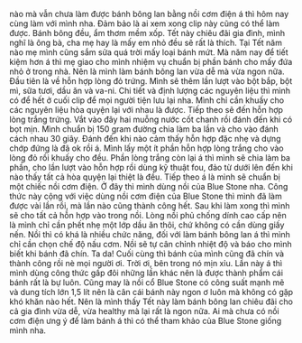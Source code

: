 nào mà vẫn chưa làm được bánh bông lan bằng nồi cơm điện á thì hôm nay cùng làm với mình nha. Đảm bảo là ai xem xong clip này cũng có thể làm được. Bánh bông đều, ẩm thơm mềm xốp. Tết này chiêu đãi gia đình, mình nghĩ là ông bà, cha mẹ hay là mấy em nhỏ đều sẽ rất là thích. Tại Tết năm nào mẹ mình cũng sắm sửa quá trời mấy loại bánh mứt. Mà năm nay để tiết kiệm hơn á thì mẹ giao cho mình nhiệm vụ chuẩn bị phần bánh cho mấy đứa nhỏ ở trong nhà. Nên là mình làm bánh bông lan vừa dễ mà vừa ngon nữa. Đầu tiên là về hỗn hợp lòng đỏ trứng. Mình sẽ thêm lần lượt vào bột bắp, bột mì, sữa tươi, dầu ăn và va-ni. Chi tiết và định lượng các nguyên liệu thì mình có để hết ở cuối clip để mọi người tiện lưu lại nha. Mình chỉ cần khuấy cho các nguyên liệu hòa quyện lại với nhau là được. Tiếp theo sẽ đến hỗn hợp lòng trắng trứng. Vắt vào đây hai muỗng nước cốt chanh rồi đánh đến khi có bọt mịn. Mình chuẩn bị 150 gram đường chia làm ba lần và cho vào đánh cách nhau 30 giây. Đánh đến khi nào cảm thấy hỗn hợp đặc nhẹ và dựng chớp đứng là đã ok rồi á. Mình lấy một ít phần hỗn hợp lòng trắng cho vào lòng đỏ rồi khuấy cho đều. Phần lòng trắng còn lại á thì mình sẽ chia làm ba phần, cho lần lượt vào hỗn hợp rồi dùng kỹ thuật fou, đảo từ dưới lên đến khi nào thấy tất cả hòa quyện lại thiệt là đều. Tiếp theo á là mình sẽ chuẩn bị một chiếc nồi cơm điện. Ở đây thì mình dùng nồi của Blue Stone nha. Công thức này cộng với việc dùng nồi cơm điện của Blue Stone thì mình đã làm được vài lần rồi, mà lần nào cũng thành công hết. Sau khi làm xong thì mình sẽ cho tất cả hỗn hợp vào trong nồi. Lòng nồi phủ chống dính cao cấp nên là mình chỉ cần phết nhẹ một lớp dầu ăn thôi, chứ không có cần dùng giấy nến. Nồi thì có khá là nhiều chức năng, đối với làm bánh bông lan á thì mình chỉ cần chọn chế độ nấu cơm. Nồi sẽ tự cân chỉnh nhiệt độ và báo cho mình biết khi bánh đã chín. Ta da! Cuối cùng thì bánh của mình cũng đã chín và thành công rồi nè mọi người ơi. Trời ơi, bên trong nó mịn xỉu. Lần này á thì mình dùng công thức gấp đôi những lần khác nên là được thành phẩm cái bánh rất là bự luôn. Cũng may là nồi cổ Blue Stone có công suất mạnh mẽ và dung tích lớn 1,5 lít nên là cân cái bánh này ngon ơ luôn mà không có gặp khó khăn nào hết. Nên là mình thấy Tết này làm bánh bông lan chiêu đãi cho cả gia đình vừa dễ, vừa healthy mà lại rất là ngon nữa. Ai mà chưa có nồi cơm điện ưng ý để làm bánh á thì có thể tham khảo của Blue Stone giống mình nha.